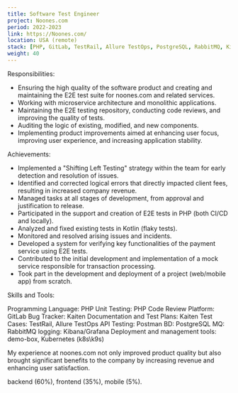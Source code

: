 ```yaml
---
title: Software Test Engineer
project: Noones.com
period: 2022-2023
link: https://Noones.com/
location: USA (remote)
stack: [PHP, GitLab, TestRail, Allure TestOps, PostgreSQL, RabbitMQ, Kibana/Grafana, k8s/k9s]
weight: 40
---
```


Responsibilities:

- Ensuring the high quality of the software product and creating and maintaining the E2E test suite for noones.com and related services.
- Working with microservice architecture and monolithic applications.
- Maintaining the E2E testing repository, conducting code reviews, and improving the quality of tests.
- Auditing the logic of existing, modified, and new components.
- Implementing product improvements aimed at enhancing user focus, improving user experience, and increasing application stability.


Achievements:

- Implemented a "Shifting Left Testing" strategy within the team for early detection and resolution of issues.
- Identified and corrected logical errors that directly impacted client fees, resulting in increased company revenue.
- Managed tasks at all stages of development, from approval and justification to release.
- Participated in the support and creation of E2E tests in PHP (both CI/CD and locally).
- Analyzed and fixed existing tests in Kotlin (flaky tests).
- Monitored and resolved arising issues and incidents.
- Developed a system for verifying key functionalities of the payment service using E2E tests.
- Contributed to the initial development and implementation of a mock service responsible for transaction processing.
- Took part in the development and deployment of a project (web/mobile app) from scratch.

Skills and Tools:

Programming Language: PHP
Unit Testing: PHP
Code Review Platform: GitLab
Bug Tracker: Kaiten
Documentation and Test Plans: Kaiten
Test Cases: TestRail, Allure TestOps
API Testing: Postman
BD: PostgreSQL
MQ: RabbitMQ
logging: Kibana/Grafana
Deployment and management tools: demo-box, Kubernetes (k8s\k9s)

My experience at noones.com not only improved product quality but also brought significant benefits to the company by increasing revenue and enhancing user satisfaction.

backend (60%), frontend (35%), mobile (5%).